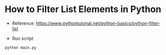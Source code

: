 # How to Filter List Elements in Python

- Reference: https://www.pythontutorial.net/python-basics/python-filter-list

- Run script

```python
python main.py
```
